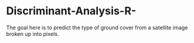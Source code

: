 # Discriminant-Analysis-R-
The goal here is to predict the type of ground cover from a satellite image broken up into pixels.
